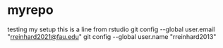 # myrepo
testing my setup
this is a line from rstudio
git config --global user.email "rreinhard2021@fau.edu"
git config --global user.name "rreinhard2013"
  
  